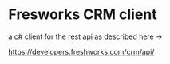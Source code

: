 ﻿# Fresworks CRM client

a c# client for the rest api as described here ->

https://developers.freshworks.com/crm/api/


